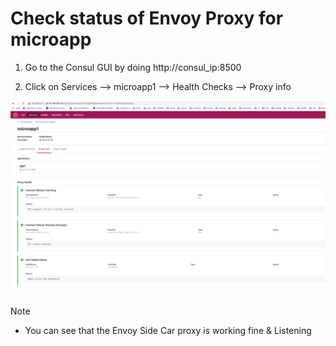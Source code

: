 # Check status of Envoy Proxy for microapp

1. Go to the Consul GUI by doing http://consul_ip:8500

2. Click on Services –> microapp1 –> Health Checks –> Proxy info

 ![alt text](../../../../../images/proxyinfo.png)




Note

- You can see that the Envoy Side Car proxy is working fine & Listening


